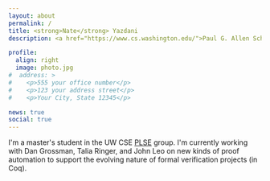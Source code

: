 ```yaml
---
layout: about
permalink: /
title: <strong>Nate</strong> Yazdani
description: <a href="https://www.cs.washington.edu/">Paul G. Allen School of Computer Science &amp; Engineering</a>. Seattle, USA

profile:
  align: right
  image: photo.jpg
#  address: >
#    <p>555 your office number</p>
#    <p>123 your address street</p>
#    <p>Your City, State 12345</p>

news: true
social: true
---
```


I'm a master's student in the UW CSE [PLSE](http://uwplse.org) group. I'm currently
working with Dan Grossman, Talia Ringer, and John Leo on new kinds of proof
automation to support the evolving nature of formal verification projects (in Coq).

